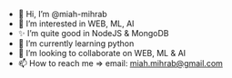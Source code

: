 - 👋 Hi, I’m @miah-mihrab
- 👀 I’m interested in WEB, ML, AI
- ✨ I’m quite good in NodeJS & MongoDB
- 🌱 I’m currently learning python
- 💞️ I’m looking to collaborate on WEB, ML & AI
- 📫 How to reach me => email: miah.mihrab@gmail.com

<!---
miah-mihrab/miah-mihrab is a ✨ special ✨ repository because its `README.md` (this file) appears on your GitHub profile.
You can click the Preview link to take a look at your changes.
--->
